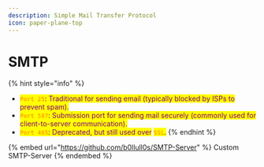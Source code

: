 ```yaml
---
description: Simple Mail Transfer Protocol
icon: paper-plane-top
---
```


# SMTP

{% hint style="info" %}
* <mark style="color:orange;">**`Port 25`**</mark><mark style="color:purple;">: Traditional for sending email (typically blocked by ISPs to prevent spam).</mark>
* <mark style="color:orange;">**`Port 587`**</mark><mark style="color:purple;">: Submission port for sending mail securely (commonly used for client-to-server communication).</mark>
* <mark style="color:orange;">**`Port 465`**</mark><mark style="color:purple;">: Deprecated, but still used over</mark> <mark style="color:orange;">**`SSL`**</mark><mark style="color:purple;">.</mark>
{% endhint %}

{% embed url="https://github.com/b0llull0s/SMTP-Server" %}
Custom SMTP-Server
{% endembed %}

